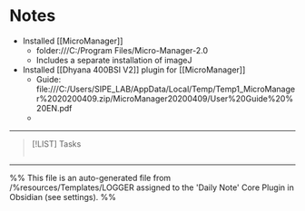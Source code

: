 # Notes
- Installed [[MicroManager]]
	- folder:///C:/Program Files/Micro-Manager-2.0
	- Includes a separate installation of imageJ
- Installed [[Dhyana 400BSI V2]] plugin for [[MicroManager]]
	- Guide: file:///C:/Users/SIPE_LAB/AppData/Local/Temp/Temp1_MicroManager%2020200409.zip/MicroManager20200409/User%20Guide%20%20EN.pdf
	- 

---

> [!LIST] Tasks
> ```tasks
> 
> ```

---
%%
This file is an auto-generated file from /%resources/Templates/LOGGER assigned to the 'Daily Note' Core Plugin in Obsidian (see settings). 
%%